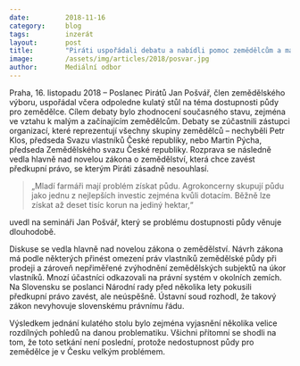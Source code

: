 ```yaml
---
date:         2018-11-16
category:     blog
tags:         inzerát
layout:       post
title:        "Piráti uspořádali debatu a nabídli pomoc zemědělcům a majitelům půdy"
image:        /assets/img/articles/2018/posvar.jpg
author:       Mediální odbor
---
```



Praha, 16. listopadu 2018 – Poslanec Pirátů Jan Pošvář, člen zemědělského výboru, uspořádal včera odpoledne kulatý stůl na téma dostupnosti půdy pro zemědělce. Cílem debaty bylo  zhodnocení současného stavu, zejména ve vztahu k malým a začínajícím zemědělcům. Debaty se zúčastnili zástupci organizací, které reprezentují všechny skupiny zemědělců – nechyběli Petr Klos, předseda Svazu vlastníků České republiky, nebo Martin Pýcha, předseda Zemědělského svazu České republiky. Rozprava se následně vedla hlavně nad novelou zákona o zemědělství, která chce zavést předkupní právo, se kterým Piráti zásadně nesouhlasí.

> „Mladí farmáři mají problém získat půdu. Agrokoncerny skupují půdu jako jednu z nejlepších investic zejména kvůli dotacím. Běžně lze získat až deset tisíc korun na jediný hektar,“ 

uvedl na semináři Jan Pošvář, který se problému dostupnosti půdy věnuje dlouhodobě. 

Diskuse se vedla hlavně nad novelou zákona o zemědělství. Návrh zákona má podle některých přinést omezení práv vlastníků zemědělské půdy při prodeji a zároveň nepřiměřené zvýhodnění zemědělských subjektů na úkor vlastníků.  Mnozí účastníci odkazovali na právní systém v okolních zemích. Na Slovensku se poslanci Národní rady před několika lety pokusili předkupní právo zavést, ale neúspěšně. Ústavní soud rozhodl, že takový zákon nevyhovuje slovenskému právnímu řádu.

Výsledkem jednání kulatého stolu bylo zejména vyjasnění několika velice rozdílných pohledů na danou problematiku. Všichni přítomní se shodli na tom, že toto setkání není poslední, protože nedostupnost půdy pro zemědělce je v Česku velkým problémem.
